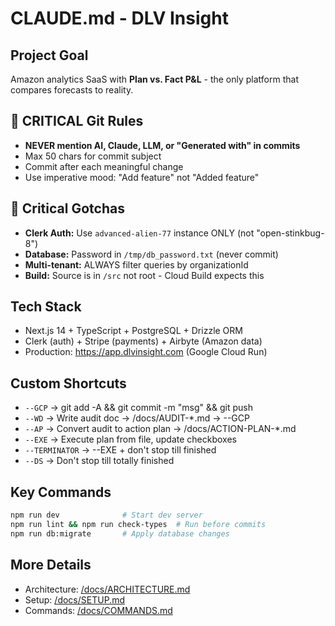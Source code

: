 # CLAUDE.md - DLV Insight

## Project Goal
Amazon analytics SaaS with **Plan vs. Fact P&L** - the only platform that compares forecasts to reality.

## 🚨 CRITICAL Git Rules
- **NEVER mention AI, Claude, LLM, or "Generated with" in commits**
- Max 50 chars for commit subject
- Commit after each meaningful change
- Use imperative mood: "Add feature" not "Added feature"

## 🚨 Critical Gotchas
- **Clerk Auth:** Use `advanced-alien-77` instance ONLY (not "open-stinkbug-8")
- **Database:** Password in `/tmp/db_password.txt` (never commit)
- **Multi-tenant:** ALWAYS filter queries by organizationId
- **Build:** Source is in `/src` not root - Cloud Build expects this

## Tech Stack
- Next.js 14 + TypeScript + PostgreSQL + Drizzle ORM
- Clerk (auth) + Stripe (payments) + Airbyte (Amazon data)
- Production: https://app.dlvinsight.com (Google Cloud Run)

## Custom Shortcuts
- `--GCP` → git add -A && git commit -m "msg" && git push
- `--WD` → Write audit doc → /docs/AUDIT-*.md → --GCP
- `--AP` → Convert audit to action plan → /docs/ACTION-PLAN-*.md
- `--EXE` → Execute plan from file, update checkboxes
- `--TERMINATOR` → --EXE + don't stop till finished
- `--DS` → Don't stop till totally finished

## Key Commands
```bash
npm run dev              # Start dev server
npm run lint && npm run check-types  # Run before commits
npm run db:migrate       # Apply database changes
```

## More Details
- Architecture: [/docs/ARCHITECTURE.md](./docs/ARCHITECTURE.md)
- Setup: [/docs/SETUP.md](./docs/SETUP.md)
- Commands: [/docs/COMMANDS.md](./docs/COMMANDS.md)